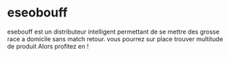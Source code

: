 # eseobouff
esebouff est un distributeur intelligent permettant de se mettre des grosse race a domicile sans match retour.
vous pourrez sur place trouver multitude de produit
Alors profitez en !
